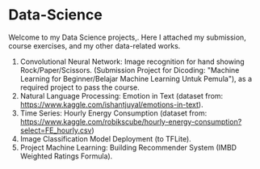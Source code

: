 # Data-Science
Welcome to my Data Science projects,. Here I attached my submission, course exercises, and my other data-related works.
1. Convolutional Neural Network: Image recognition for hand showing Rock/Paper/Scissors. (Submission Project for Dicoding: "Machine Learning for Beginner/Belajar Machine Learning Untuk Pemula"), as a required project to pass the course.
2. Natural Language Processing: Emotion in Text (dataset from: https://www.kaggle.com/ishantjuyal/emotions-in-text).
3. Time Series: Hourly Energy Consumption (dataset from: https://www.kaggle.com/robikscube/hourly-energy-consumption?select=FE_hourly.csv)
4. Image Classification Model Deployment (to TFLite).
5. Project Machine Learning: Building Recommender System (IMBD Weighted Ratings Formula).
